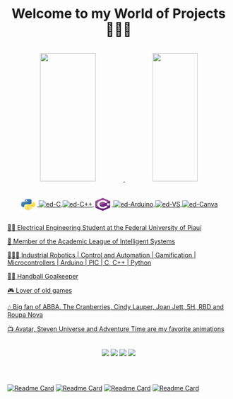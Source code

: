 <div align="center">
  
# <span style="font-size:30px;">Welcome to my World of Projects 👨🏻‍💻</span>
<br>

</div>

<div align="center">
  <a href="https://github.com/edneres">
  <img height="290em" width="50%" src="https://github-readme-stats.vercel.app/api/top-langs/?username=edneres&theme=react&include_all_commits=true"/>
  <img height="290em" width="45%" src="https://github-readme-stats.vercel.app/api?username=edneres&theme=react&hide=contribs,prs&count_private=true&show_icons=true)"/>
</div>
    
<br>

<div align="center", style="display: inline_block"><br>
  <img align="center" alt="ed-Python" height="30" width="40" src="https://raw.githubusercontent.com/devicons/devicon/master/icons/python/python-original.svg">
  <img align="center" alt="ed-C" height="30" width="40" src="https://cdn.jsdelivr.net/gh/devicons/devicon/icons/c/c-original.svg" /> 
  <img align="center" alt="ed-C++" height="30" width="40" src="https://cdn.jsdelivr.net/gh/devicons/devicon/icons/cplusplus/cplusplus-original.svg" />
  <img align="center" alt="ed-Csharp" height="30" width="40" src="https://raw.githubusercontent.com/devicons/devicon/master/icons/csharp/csharp-original.svg">
  <img align="center" alt="ed-Arduino" height="30" width="40" src="https://cdn.jsdelivr.net/gh/devicons/devicon/icons/arduino/arduino-original-wordmark.svg" />
  <img align="center" alt="ed-VS" height="30" width="40" src="https://cdn.jsdelivr.net/gh/devicons/devicon/icons/vscode/vscode-original.svg" />
  <img align="center" alt="ed-Canva" height="30" width="40" src="https://cdn.jsdelivr.net/gh/devicons/devicon/icons/canva/canva-original.svg" />
</div>


##

🧑🏻 Electrical Engineering Student at the Federal University of Piauí

🧠 Member of the Academic League of Intelligent Systems 

👨🏻‍💻 Industrial Robotics | Control and Automation | Gamification | Microcontrollers | Arduino | PIC | C, C++ | Python 

🤾🏻 Handball Goalkeeper

🎮 Lover of old games

🎶 Big fan of ABBA, The Cranberries, Cindy Lauper, Joan Jett, 5H, RBD and Roupa Nova

📺 Avatar, Steven Universe and Adventure Time are my favorite animations

<br>

<div align="center"> 
   <a href="https://www.instagram.com/ed_neres/" target="_blank"><img src="https://img.shields.io/badge/-Instagram-%23E4405F?style=for-the-badge&logo=instagram&logoColor=white" target="_blank"></a>
  <a href = "mailto:edneres@ufpi.edu.br"><img src="https://img.shields.io/badge/-Gmail-%23333?style=for-the-badge&logo=gmail&logoColor=white" target="_blank"></a>
  <a href="https://www.linkedin.com/in/maria-ediv%C3%A2nia-026585236/" target="_blank"><img src="https://img.shields.io/badge/-LinkedIn-%230077B5?style=for-the-badge&logo=linkedin&logoColor=white" target="_blank"></a> 
  <a href="https://www.youtube.com/channel/UCZz76pWEBlBfdOuSW0j7bjA" target="_blank"><img src="https://img.shields.io/badge/YouTube-FF0000?style=for-the-badge&logo=youtube&logoColor=white" target="_blank"></a>
</div>

##

<br>

[![Readme Card](https://github-readme-stats.vercel.app/api/pin/?username=edneres&repo=ComPETcao&theme=dark)](https://github.com/edneres/ComPETcao)
[![Readme Card](https://github-readme-stats.vercel.app/api/pin/?username=edneres&repo=PIC_16F877A&theme=dark)](https://github.com/edneres/PIC_16F877A)
[![Readme Card](https://github-readme-stats.vercel.app/api/pin/?username=edneres&repo=Arduino_Maker&theme=dark)](https://github.com/edneres/Arduino_Maker)
[![Readme Card](https://github-readme-stats.vercel.app/api/pin/?username=edneres&repo=Beecrowd---URI&theme=dark)](https://github.com/edneres/Beecrowd---URI)
